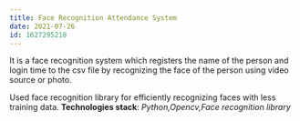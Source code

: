 ```yaml
---
title: Face Recognition Attendance System
date: 2021-07-26
id: 1627295218
---
```

It is a face recognition system which registers the name of the person and login time to the csv file by recognizing the face of the person using video source or photo.

<!---more--->

Used face recognition library for efficiently recognizing faces with less training data.
**Technologies stack**: *Python,Opencv,Face recognition library*